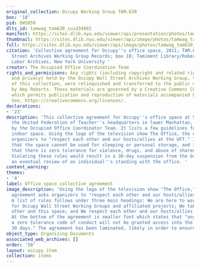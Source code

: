 ```yaml
---
original_collection: Occupy Working Group TAM.630
box: '18'
pid: OWS059
dlts_id: tamwag_tam630_cuid34882
manifest: https://sites.dlib.nyu.edu/viewer/api/presentation/photos/tamwag_tam630_cuid34882/manifest.json
thumbnail: https://sites.dlib.nyu.edu/viewer/api/image/photos/tamwag_tam630_cuid34882/1/full/256,/0/default.jpg
full: https://sites.dlib.nyu.edu/viewer/api/image/photos/tamwag_tam630_cuid34882/1/full/256,/0/default.jpg
citation: 'Collective agreement for Occupy''s office space, 2011; TAM.630 Occupy Wall
  Street Archives Working Group Records; box 18; Tamiment Library/Robert F. Wagner
  Labor Archives, New York University '
creator: The Occupied Office Coordination Team
rights_and_permisisons: Any rights (including copyright and related rights to publicity
  and privacy) held by the Occupy Wall Street Archives Working Group, the creator
  of this collection, were relinquished and transferred to the public domain in 2013
  by Amy Roberts. These materials are governed by a Creative Commons CC0 license,
  which permits publication and reproduction of materials accompanied by full attribution.
  See, https://creativecommons.org/licenses/.
declarations:
- '23'
description: 'This collective agreement for Occupy''s office space at 50 Broadway,
  the United Federation of Teacher''s headquarters in lower Manhattan, was written
  by the Occupied Office Coordinator Team. It lists a few guidelines for use of this
  indoor space. Using the logo of the television show The Office, the document asks
  organizers to "respect each other and our hosts/allies at the UFT." It tells activists
  that the space cannot be used for sleeping or personal storage, and it also warns
  that there is zero tolerance for violence, drugs, and abuse of shared property.
  Violating these rules would result in a 30-day suspension from the building, and
  an eventual review of an individual''s standing with the office. '
content_warning:
themes:
- '4'
label: Office space collective agreement
image_description: 'Using the logo of the television show "The Office," this collective
  agreement asks organizers to "respect each other and our hosts/allies at the UFT."
  A list of rules follows under three main headings: We are here to work and collaborate
  for Occupy Wall Street Working Groups and affiliated projects; We take care of each
  other and this space; and We respect each other and our hosts/allies at the UFT.
  At the bottom of the agreement is smaller font which states that "anyone who breaks
  a zero tolerance code of conduct will not be granted access into the office for
  30 days." The agreement has been laminated, likely in order to ensure its durability.'
object_type: Organizing Documents
associated_web_archives: []
order: '58'
layout: occupy_item
collection: items
---
```

